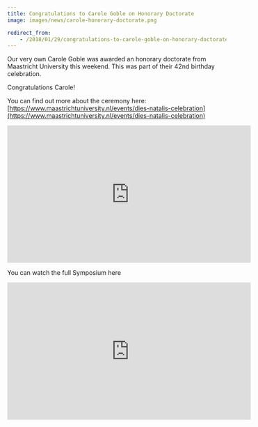 ```yaml
---
title: Congratulations to Carole Goble on Honorary Doctorate
image: images/news/carole-honorary-doctorate.png

redirect_from:
    - /2018/01/29/congratulations-to-carole-goble-on-honorary-doctorate/
---
```


Our very own Carole Goble was awarded an honorary doctorate from Maastricht University this weekend. This was part of their 42nd birthday celebration.

Congratulations Carole!

You can find out more about the ceremony here:
[https://www.maastrichtuniversity.nl/events/dies-natalis-celebration](https://www.maastrichtuniversity.nl/events/dies-natalis-celebration)

<iframe width="560" height="315" src="https://www.youtube.com/embed/vti4Zk5bPaA" frameborder="0" allow="autoplay; encrypted-media" allowfullscreen=""></iframe>

You can watch the full Symposium here

<iframe src="https://www.youtube.com/embed/JN9eMMtCHf8" width="560" height="315" frameborder="0" allowfullscreen="allowfullscreen"></iframe>

